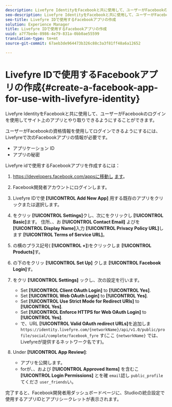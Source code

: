 ```yaml
---
description: Livefyre IdentityをFacebookと共に使用して、ユーザーがFacebookのログインを使用してサイト上のアプリとやり取りできるようにすることができます。
seo-description: Livefyre IdentityをFacebookと共に使用して、ユーザーがFacebookのログインを使用してサイト上のアプリとやり取りできるようにすることができます。
seo-title: Livefyre IDで使用するFacebookアプリの作成
solution: Experience Manager
title: Livefyre IDで使用するFacebookアプリの作成
uuid: a7f7be4e-8986-4e79-831a-0bb0ae55599
translation-type: tm+mt
source-git-commit: 67aeb3de964473b326c88c3a3f81ff48a6a12652

---
```



# Livefyre IDで使用するFacebookアプリの作成{#create-a-facebook-app-for-use-with-livefyre-identity}

Livefyre IdentityをFacebookと共に使用して、ユーザーがFacebookのログインを使用してサイト上のアプリとやり取りできるようにすることができます。

ユーザーがFacebookの資格情報を使用してログインできるようにするには、Livefyreで次のFacebookアプリの情報が必要です。

* アプリケーション ID
* アプリの秘密

Livefyre idで使用するFacebookアプリを作成するには：

1. https://developers.facebook.com/appsに移動し [ます](https://developers.facebook.com/apps)。
1. Facebook開発者アカウントにログインします。
1. Livefyre IDで使 **[!UICONTROL Add New App]** 用する既存のアプリをクリックまたは選択します。
1. をクリッ **[!UICONTROL Settings]**&#x200B;クし、次にをクリックし **[!UICONTROL Basic]**&#x200B;ます。 住所、、お **[!UICONTROL Contact Email]** よびを **[!UICONTROL Display Name]**&#x200B;入力 **[!UICONTROL Privacy Policy URL]**&#x200B;します **[!UICONTROL Terms of Service URL]**。
1. の横のプラス記号( **[!UICONTROL +]**)をクリックしま **[!UICONTROL Products]**&#x200B;す。
1. の下のをクリッ **[!UICONTROL Set Up]** クしま **[!UICONTROL Facebook Login]**&#x200B;す。
1. をクリ **[!UICONTROL Settings]** ックし、次の設定を行います。

   * Set **[!UICONTROL Client OAuth Login]** to **[!UICONTROL Yes]**.
   * Set **[!UICONTROL Web OAuth Login]** to **[!UICONTROL Yes]**.
   * Set **[!UICONTROL Use Strict Mode for Redirect URIs]** to **[!UICONTROL Yes]**.
   * Set **[!UICONTROL Enforce HTTPS for Web OAuth Login]** to **[!UICONTROL Yes]**.
   * で、URL **[!UICONTROL Valid OAuth redirect URLs]**&#x200B;を追加しま `https://identity.livefyre.com/{networkName}/api/v1.0/public/profile/social/complete/facebook_fyre` す(ここ `{networkName}` では、Livefyreが提供するネットワーク名です)。

1. Under **[!UICONTROL App Review]**:

   * アプリを公開します。
   * forが、、および **[!UICONTROL Approved Items]** を含むこ **[!UICONTROL Login Permissions]** とを確 `email`認し `public_profile`てくださ `user_friends`い。

完了すると、Facebook開発者用ダッシュボードページに、Studioの統合設定で使用するアプリIDとアプリシークレットが表示されます。

